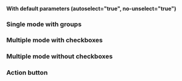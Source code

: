 #### With default parameters (autoselect="true", no-unselect="true")

<!-- example(list-overview) -->

### Single mode with groups

<!-- example(list-groups) -->

### Multiple mode with checkboxes

<!-- example(list-multiple-checkbox) -->

### Multiple mode without checkboxes

<!-- example(list-multiple-keyboard) -->

### Action button

<!-- example(list-action-button) -->
